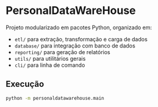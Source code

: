 # PersonalDataWareHouse

Projeto modularizado em pacotes Python, organizado em:

- `etl/` para extração, transformação e carga de dados
- `database/` para integração com banco de dados
- `reporting/` para geração de relatórios
- `utils/` para utilitários gerais
- `cli/` para linha de comando

## Execução

```bash
python -m personaldatawarehouse.main
```
